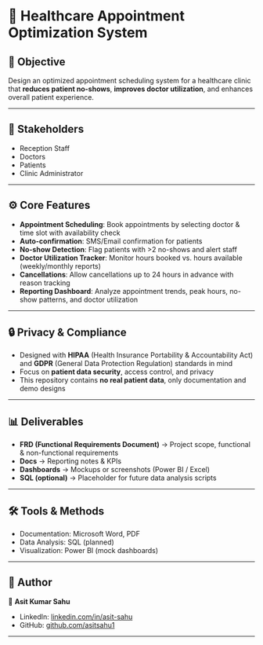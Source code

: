 # 🏥 Healthcare Appointment Optimization System

## 📌 Objective
Design an optimized appointment scheduling system for a healthcare clinic that **reduces patient no-shows**, **improves doctor utilization**, and enhances overall patient experience.

---

## 👥 Stakeholders
- Reception Staff  
- Doctors  
- Patients  
- Clinic Administrator  

---

## ⚙️ Core Features
- **Appointment Scheduling**: Book appointments by selecting doctor & time slot with availability check  
- **Auto-confirmation**: SMS/Email confirmation for patients  
- **No-show Detection**: Flag patients with >2 no-shows and alert staff  
- **Doctor Utilization Tracker**: Monitor hours booked vs. hours available (weekly/monthly reports)  
- **Cancellations**: Allow cancellations up to 24 hours in advance with reason tracking  
- **Reporting Dashboard**: Analyze appointment trends, peak hours, no-show patterns, and doctor utilization  

---

## 🔒 Privacy & Compliance
- Designed with **HIPAA** (Health Insurance Portability & Accountability Act) and **GDPR** (General Data Protection Regulation) standards in mind  
- Focus on **patient data security**, access control, and privacy  
- This repository contains **no real patient data**, only documentation and demo designs  

---

## 📊 Deliverables
- **FRD (Functional Requirements Document)** → Project scope, functional & non-functional requirements  
- **Docs** → Reporting notes & KPIs  
- **Dashboards** → Mockups or screenshots (Power BI / Excel)  
- **SQL (optional)** → Placeholder for future data analysis scripts  

---

## 🛠️ Tools & Methods
- Documentation: Microsoft Word, PDF  
- Data Analysis: SQL (planned)  
- Visualization: Power BI (mock dashboards)  

---

## 📌 Author
👤 **Asit Kumar Sahu**  
- LinkedIn: [linkedin.com/in/asit-sahu](https://www.linkedin.com/in/asit-sahu)  
- GitHub: [github.com/asitsahu1](https://github.com/asitsahu1)  

---
